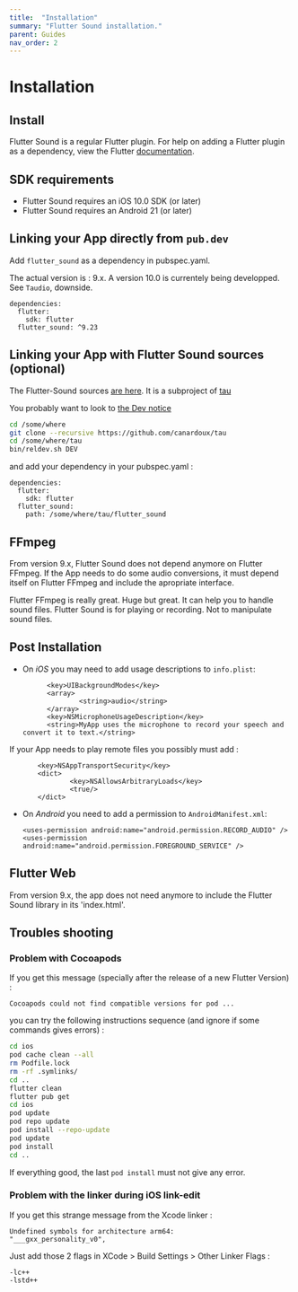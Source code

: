 ```yaml
---
title:  "Installation"
summary: "Flutter Sound installation."
parent: Guides
nav_order: 2
---
```

# Installation

## Install

Flutter Sound is a regular Flutter plugin. For help on adding a Flutter plugin as a dependency, view the Flutter [documentation](https://flutter.io/using-packages/).

## SDK requirements

* Flutter Sound requires an iOS 10.0 SDK \(or later\)
* Flutter Sound requires an Android 21 \(or later\)

## Linking your App directly from `pub.dev`

Add `flutter_sound` as a dependency in pubspec.yaml.

The actual version is : 9.x. A version 10.0 is currentely being developped. See `Taudio`, downside.

```text
dependencies:
  flutter:
    sdk: flutter
  flutter_sound: ^9.23
```

## Linking your App with Flutter Sound sources \(optional\)

The Flutter-Sound sources [are here](https://github.com/canardoux/flutter_sound).
It is a subproject of [tau](https://github.com/canardoux/tau)

You probably want to look to [the Dev notice](/tau/dev.html)

```bash
cd /some/where
git clone --recursive https://github.com/canardoux/tau
cd /some/where/tau
bin/reldev.sh DEV
```

and add your dependency in your pubspec.yaml :

```text
dependencies:
  flutter:
    sdk: flutter
  flutter_sound:
    path: /some/where/tau/flutter_sound
```

## FFmpeg

From version 9.x, Flutter Sound does not depend anymore on Flutter FFmpeg.
If the App needs to do some audio conversions, it must depend itself on Flutter FFmpeg and include the apropriate interface.

Flutter FFmpeg is really great. Huge but great. It can help you to handle sound files.
Flutter Sound is for playing or recording. Not to manipulate sound files.

## Post Installation

* On _iOS_ you may need to add usage descriptions to `info.plist`:

  ```markup
        <key>UIBackgroundModes</key>
        <array>
                <string>audio</string>
        </array>
        <key>NSMicrophoneUsageDescription</key>
        <string>MyApp uses the microphone to record your speech and convert it to text.</string>
  ```

If your App needs to play remote files you possibly must add :

```markup
       <key>NSAppTransportSecurity</key>
       <dict>
               <key>NSAllowsArbitraryLoads</key>
               <true/>
       </dict>
```

* On _Android_ you need to add a permission to `AndroidManifest.xml`:

  ```markup
  <uses-permission android:name="android.permission.RECORD_AUDIO" />
  <uses-permission android:name="android.permission.FOREGROUND_SERVICE" />
  ```

## Flutter Web

From version 9.x, the app does not need anymore to include the Flutter Sound library in its 'index.html'.

## Troubles shooting

### Problem with Cocoapods

If you get this message \(specially after the release of a new Flutter Version\) :

```text
Cocoapods could not find compatible versions for pod ...
```

you can try the following instructions sequence \(and ignore if some commands gives errors\) :

```bash
cd ios
pod cache clean --all
rm Podfile.lock
rm -rf .symlinks/
cd ..
flutter clean
flutter pub get
cd ios
pod update
pod repo update
pod install --repo-update
pod update
pod install
cd ..
```

If everything good, the last `pod install` must not give any error.

### Problem with the linker during iOS link-edit

If you get this strange message from the Xcode linker : 
```
Undefined symbols for architecture arm64:
"___gxx_personality_v0",
```

Just add those 2 flags in XCode > Build Settings > Other Linker Flags :

```
-lc++
-lstd++
```